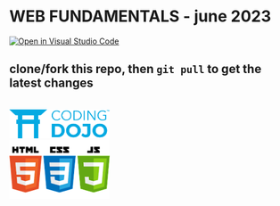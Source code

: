 # WEB FUNDAMENTALS - june 2023

[![Open in Visual Studio Code](https://img.shields.io/badge/open%20in%20vscode-blue??style=for-the-badge&logo=visualstudiocode)](https://open.vscode.dev//Dalihamrouni/web_fundamentals_June_2023)


## clone/fork this repo, then `git pull` to get the latest changes

<br/>

<img src="https://github.com/Dalihamrouni/git_assets/blob/1d218fe43c3f241a90113a462c3f890fe59c172e/CD_Horizontal_Logo_Blue.png" alt="Coding Dojo Logo" width="180">

<br/>

<img src="https://github.com/Dalihamrouni/git_assets/blob/main/big3.png" alt="Web Fundamentals logo" width="180">